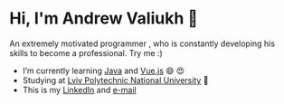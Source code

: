 # Hi, I'm **Andrew Valiukh** 👋

An extremely motivated programmer , who is constantly developing his skills to become a professional.  Try me :)

- I’m currently learning [Java](https://www.oracle.com/java/technologies/javase-downloads.html)
 and [Vue.js](https://vuejs.org/) :smile: :heart_eyes:
- Studying at [Lviv Polytechnic National University](https://lpnu.ua/en) :school:
- This is my [LinkedIn](https://www.linkedin.com/in/andrew-valiukh-b9b111199/) and [e-mail]()
<!-- You can find my complete CV [here]()-->
